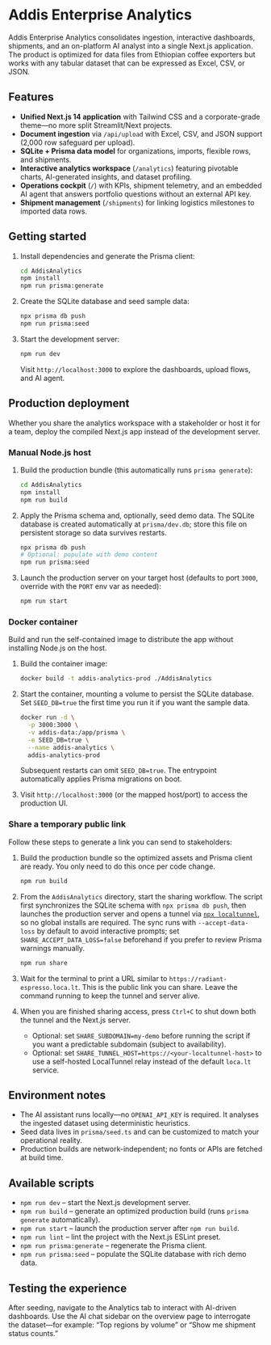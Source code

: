 # Addis Enterprise Analytics

Addis Enterprise Analytics consolidates ingestion, interactive dashboards, shipments, and an on-platform AI analyst into a single Next.js application. The product is optimized for data files from Ethiopian coffee exporters but works with any tabular dataset that can be expressed as Excel, CSV, or JSON.

## Features

- **Unified Next.js 14 application** with Tailwind CSS and a corporate-grade theme—no more split Streamlit/Next projects.
- **Document ingestion** via `/api/upload` with Excel, CSV, and JSON support (2,000 row safeguard per upload).
- **SQLite + Prisma data model** for organizations, imports, flexible rows, and shipments.
- **Interactive analytics workspace** (`/analytics`) featuring pivotable charts, AI-generated insights, and dataset profiling.
- **Operations cockpit** (`/`) with KPIs, shipment telemetry, and an embedded AI agent that answers portfolio questions without an external API key.
- **Shipment management** (`/shipments`) for linking logistics milestones to imported data rows.

## Getting started

1. Install dependencies and generate the Prisma client:

   ```bash
   cd AddisAnalytics
   npm install
   npm run prisma:generate
   ```

2. Create the SQLite database and seed sample data:

   ```bash
   npx prisma db push
   npm run prisma:seed
   ```

3. Start the development server:

   ```bash
   npm run dev
   ```

   Visit `http://localhost:3000` to explore the dashboards, upload flows, and AI agent.

## Production deployment

Whether you share the analytics workspace with a stakeholder or host it for a team, deploy the compiled Next.js app instead of the development server.

### Manual Node.js host

1. Build the production bundle (this automatically runs `prisma generate`):

   ```bash
   cd AddisAnalytics
   npm install
   npm run build
   ```

2. Apply the Prisma schema and, optionally, seed demo data. The SQLite database is created automatically at `prisma/dev.db`; store this file on persistent storage so data survives restarts.

   ```bash
   npx prisma db push
   # Optional: populate with demo content
   npm run prisma:seed
   ```

3. Launch the production server on your target host (defaults to port `3000`, override with the `PORT` env var as needed):

   ```bash
   npm run start
   ```

### Docker container

Build and run the self-contained image to distribute the app without installing Node.js on the host.

1. Build the container image:

   ```bash
   docker build -t addis-analytics-prod ./AddisAnalytics
   ```

2. Start the container, mounting a volume to persist the SQLite database. Set `SEED_DB=true` the first time you run it if you want the sample data.

   ```bash
   docker run -d \
     -p 3000:3000 \
     -v addis-data:/app/prisma \
     -e SEED_DB=true \
     --name addis-analytics \
     addis-analytics-prod
   ```

   Subsequent restarts can omit `SEED_DB=true`. The entrypoint automatically applies Prisma migrations on boot.

3. Visit `http://localhost:3000` (or the mapped host/port) to access the production UI.

### Share a temporary public link

Follow these steps to generate a link you can send to stakeholders:

1. Build the production bundle so the optimized assets and Prisma client are ready. You only need to do this once per code change.

   ```bash
   npm run build
   ```

2. From the `AddisAnalytics` directory, start the sharing workflow. The script first synchronizes the SQLite schema with `npx prisma db push`, then launches the production server and opens a tunnel via [`npx localtunnel`](https://github.com/localtunnel/localtunnel), so no global installs are required. The sync runs with `--accept-data-loss` by default to avoid interactive prompts; set `SHARE_ACCEPT_DATA_LOSS=false` beforehand if you prefer to review Prisma warnings manually.

   ```bash
   npm run share
   ```

3. Wait for the terminal to print a URL similar to `https://radiant-espresso.loca.lt`. This is the public link you can share. Leave the command running to keep the tunnel and server alive.

4. When you are finished sharing access, press `Ctrl+C` to shut down both the tunnel and the Next.js server.

   - Optional: set `SHARE_SUBDOMAIN=my-demo` before running the script if you want a predictable subdomain (subject to availability).
   - Optional: set `SHARE_TUNNEL_HOST=https://<your-localtunnel-host>` to use a self-hosted LocalTunnel relay instead of the default `loca.lt` service.

## Environment notes

- The AI assistant runs locally—no `OPENAI_API_KEY` is required. It analyses the ingested dataset using deterministic heuristics.
- Seed data lives in `prisma/seed.ts` and can be customized to match your operational reality.
- Production builds are network-independent; no fonts or APIs are fetched at build time.

## Available scripts

- `npm run dev` – start the Next.js development server.
- `npm run build` – generate an optimized production build (runs `prisma generate` automatically).
- `npm run start` – launch the production server after `npm run build`.
- `npm run lint` – lint the project with the Next.js ESLint preset.
- `npm run prisma:generate` – regenerate the Prisma client.
- `npm run prisma:seed` – populate the SQLite database with rich demo data.

## Testing the experience

After seeding, navigate to the Analytics tab to interact with AI-driven dashboards. Use the AI chat sidebar on the overview page to interrogate the dataset—for example: “Top regions by volume” or “Show me shipment status counts.”
